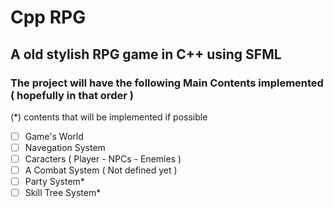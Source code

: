 # Cpp RPG
## A old stylish RPG game in C++ using SFML
### The project will have the following Main Contents implemented ( hopefully in that order )
(*) contents that will be implemented if possible

- [ ] Game's World
- [ ] Navegation System
- [ ] Caracters ( Player - NPCs - Enemies )
- [ ] A Combat System ( Not defined yet )
- [ ] Party System*
- [ ] Skill Tree System*
